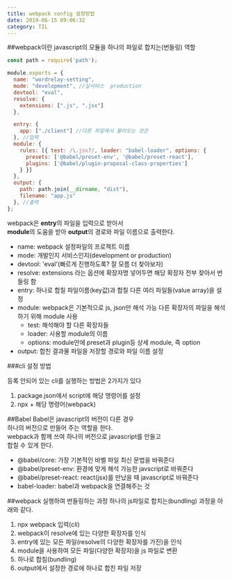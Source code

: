 ```yaml
---
title: webpack config 설정방법
date: 2019-06-15 09:06:32
category: TIL
---
```


##webpack이란
javascript의 모듈을 하나의 파일로 합치는(번들링) 역할  

```js
const path = require('path');

module.exports = {
  name: "wordrelay-setting",
  mode: "development", //실서비스  production
  devtool: "eval",
  resolve: {
    extensions: [".js", ".jsx"]
  },

  entry: {
    app: ["./client"] //다른 파일에서 불러오는 것은
  }, //입력
  module: {
    rules: [{ test: /\.jsx?/, loader: "babel-loader", options: {
      presets: ['@babel/preset-env', '@babel/preset-react'],
      plugins: ['@babel/plugin-proposal-class-properties']
    } }]
  },
  output: {
    path: path.join(__dirname, "dist"),
    filename: "app.js"
  }, //출력
};
```

webpack은 **entry**의 파일을 입력으로 받아서  
**module**의 도움을 받아
**output**의 경로와 파일 이름으로 출력한다.  

- name: webpack 설정파일의 프로젝트 이름
- mode: 개발인지 서비스인지(development or production)
- devtool: 'eval'(빠르게 진행하도록? 잘 모름 더 찾아보자)
- resolve: extensions 라는 옵션에 확장자명 넣어두면 해당 확장자 전부 찾아서 번들링 함
- entry: 하나로 합칠 파일이름(key값)과 합칠 다른 여러 파일들(value array)을 설정
- module: webpack은 기본적으로 js, json만 해석 가능 다른 확장자의 파일을 해석하기 위해 module 사용
  - test: 해석해야 할 다른 확장자들
  - loader: 사용할 module의 이름
  - options: module안에 preset과 plugin등 상세 module, 즉 option
- output: 합친 결과물 파일을 저장할 경로와 파일 이름 설정  

###cli 설정 방법

등록 안되어 있는 cli를 실행하는 방법은 2가지가 있다

1. package.json에서 script에 해당 명령어를 설정
2. npx + 해당 명령어(webpack)

##Babel
Babel은 javascript의 버전이 다른 경우  
하나의 버전으로 만들어 주는 역할을 한다.  
webpack과 함께 쓰여 하나의 버전으로 javascript를 만들고  
합칠 수 있게 한다.  

- @babel/core: 가장 기본적인 바벨 파일 최신 문법을 바꿔준다
- @babel/preset-env: 환경에 맞게 해석 가능한 javscript로 바꿔준다
- @babel/preset-react: react(jsx)를 만났을 때 javascript로 바꿔준다
- babel-loader: babel과 webpack을 연결해주는 것

##webpack 실행하여 번들링하는 과정
하나의 js파일로 합치는(bundling) 과정을 아래와 같다.

1. npx webpack 입력(cli)
2. webpack이 resolve에 있는 다양한 확장자를 인식
3. entry에 있는 모든 파일(resolve의 다양한 확장자를 가진)을 인식
4. module을 사용하여 모든 파일(다양한 확장자)을 js 파일로 변환
5. 하나로 합침(bundling)
6. output에서 설정한 경로에 하나로 합친 파일 저장

